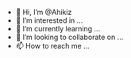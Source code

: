 - 👋 Hi, I’m @Ahikiz
- 👀 I’m interested in ...
- 🌱 I’m currently learning ...
- 💞️ I’m looking to collaborate on ...
- 📫 How to reach me ...

<!---
Ahikiz/Ahikiz is a ✨ special ✨ repository because its `README.md` (this file) appears on your GitHub profile.
You can click the Preview link to take a look at your changes.
--->
